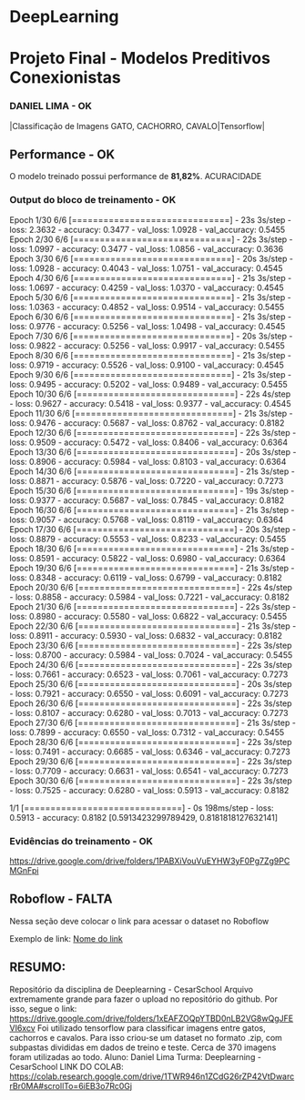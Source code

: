 # DeepLearning
# Projeto Final - Modelos Preditivos Conexionistas

### DANIEL LIMA - OK

|Classificação de Imagens GATO, CACHORRO, CAVALO|Tensorflow|

## Performance - OK

O modelo treinado possui performance de **81,82%**. ACURACIDADE

### Output do bloco de treinamento - OK

Epoch 1/30
6/6 [==============================] - 23s 3s/step - loss: 2.3632 - accuracy: 0.3477 - val_loss: 1.0928 - val_accuracy: 0.5455
Epoch 2/30
6/6 [==============================] - 22s 3s/step - loss: 1.0997 - accuracy: 0.3477 - val_loss: 1.0856 - val_accuracy: 0.3636
Epoch 3/30
6/6 [==============================] - 20s 3s/step - loss: 1.0928 - accuracy: 0.4043 - val_loss: 1.0751 - val_accuracy: 0.4545
Epoch 4/30
6/6 [==============================] - 21s 3s/step - loss: 1.0697 - accuracy: 0.4259 - val_loss: 1.0370 - val_accuracy: 0.4545
Epoch 5/30
6/6 [==============================] - 21s 3s/step - loss: 1.0363 - accuracy: 0.4852 - val_loss: 0.9514 - val_accuracy: 0.5455
Epoch 6/30
6/6 [==============================] - 21s 3s/step - loss: 0.9776 - accuracy: 0.5256 - val_loss: 1.0498 - val_accuracy: 0.4545
Epoch 7/30
6/6 [==============================] - 20s 3s/step - loss: 0.9822 - accuracy: 0.5256 - val_loss: 0.9917 - val_accuracy: 0.5455
Epoch 8/30
6/6 [==============================] - 21s 3s/step - loss: 0.9719 - accuracy: 0.5526 - val_loss: 0.9100 - val_accuracy: 0.4545
Epoch 9/30
6/6 [==============================] - 21s 3s/step - loss: 0.9495 - accuracy: 0.5202 - val_loss: 0.9489 - val_accuracy: 0.5455
Epoch 10/30
6/6 [==============================] - 22s 4s/step - loss: 0.9627 - accuracy: 0.5418 - val_loss: 0.9377 - val_accuracy: 0.4545
Epoch 11/30
6/6 [==============================] - 21s 3s/step - loss: 0.9476 - accuracy: 0.5687 - val_loss: 0.8762 - val_accuracy: 0.8182
Epoch 12/30
6/6 [==============================] - 22s 3s/step - loss: 0.9509 - accuracy: 0.5472 - val_loss: 0.8406 - val_accuracy: 0.6364
Epoch 13/30
6/6 [==============================] - 20s 3s/step - loss: 0.8906 - accuracy: 0.5984 - val_loss: 0.8103 - val_accuracy: 0.6364
Epoch 14/30
6/6 [==============================] - 21s 3s/step - loss: 0.8871 - accuracy: 0.5876 - val_loss: 0.7220 - val_accuracy: 0.7273
Epoch 15/30
6/6 [==============================] - 19s 3s/step - loss: 0.9377 - accuracy: 0.5687 - val_loss: 0.7845 - val_accuracy: 0.8182
Epoch 16/30
6/6 [==============================] - 21s 3s/step - loss: 0.9057 - accuracy: 0.5768 - val_loss: 0.8119 - val_accuracy: 0.6364
Epoch 17/30
6/6 [==============================] - 20s 3s/step - loss: 0.8879 - accuracy: 0.5553 - val_loss: 0.8233 - val_accuracy: 0.5455
Epoch 18/30
6/6 [==============================] - 21s 3s/step - loss: 0.8591 - accuracy: 0.5822 - val_loss: 0.6980 - val_accuracy: 0.6364
Epoch 19/30
6/6 [==============================] - 21s 3s/step - loss: 0.8348 - accuracy: 0.6119 - val_loss: 0.6799 - val_accuracy: 0.8182
Epoch 20/30
6/6 [==============================] - 22s 4s/step - loss: 0.8858 - accuracy: 0.5984 - val_loss: 0.7221 - val_accuracy: 0.8182
Epoch 21/30
6/6 [==============================] - 22s 3s/step - loss: 0.8980 - accuracy: 0.5580 - val_loss: 0.6822 - val_accuracy: 0.5455
Epoch 22/30
6/6 [==============================] - 21s 3s/step - loss: 0.8911 - accuracy: 0.5930 - val_loss: 0.6832 - val_accuracy: 0.8182
Epoch 23/30
6/6 [==============================] - 22s 3s/step - loss: 0.8700 - accuracy: 0.5984 - val_loss: 0.7024 - val_accuracy: 0.5455
Epoch 24/30
6/6 [==============================] - 22s 3s/step - loss: 0.7661 - accuracy: 0.6523 - val_loss: 0.7061 - val_accuracy: 0.7273
Epoch 25/30
6/6 [==============================] - 20s 3s/step - loss: 0.7921 - accuracy: 0.6550 - val_loss: 0.6091 - val_accuracy: 0.7273
Epoch 26/30
6/6 [==============================] - 22s 3s/step - loss: 0.8107 - accuracy: 0.6280 - val_loss: 0.7013 - val_accuracy: 0.7273
Epoch 27/30
6/6 [==============================] - 21s 3s/step - loss: 0.7899 - accuracy: 0.6550 - val_loss: 0.7312 - val_accuracy: 0.5455
Epoch 28/30
6/6 [==============================] - 22s 3s/step - loss: 0.7491 - accuracy: 0.6685 - val_loss: 0.6346 - val_accuracy: 0.7273
Epoch 29/30
6/6 [==============================] - 22s 3s/step - loss: 0.7709 - accuracy: 0.6631 - val_loss: 0.6541 - val_accuracy: 0.7273
Epoch 30/30
6/6 [==============================] - 22s 3s/step - loss: 0.7525 - accuracy: 0.6280 - val_loss: 0.5913 - val_accuracy: 0.8182

1/1 [==============================] - 0s 198ms/step - loss: 0.5913 - accuracy: 0.8182
[0.5913423299789429, 0.8181818127632141]

### Evidências do treinamento - OK

https://drive.google.com/drive/folders/1PABXiVouVuEYHW3yF0Pg7Zg9PCMGnFpi

## Roboflow - FALTA

Nessa seção deve colocar o link para acessar o dataset no Roboflow

Exemplo de link: [Nome do link](google.com)



## RESUMO:
Repositório da disciplina de Deeplearning - CesarSchool 
Arquivo extremamente grande para fazer o upload no repositório do github. Por isso, segue o link: https://drive.google.com/drive/folders/1xEAFZOQpYTBD0nLB2VG8wQgJFEVI6xcv
Foi utilizado tensorflow para classificar imagens entre gatos, cachorros e cavalos. Para isso criou-se um dataset no formato .zip, com subpastas divididas em dados de treino e teste. Cerca de 370 imagens foram utilizadas ao todo.
Aluno: Daniel Lima
Turma: Deeplearning - CesarSchool
LINK DO COLAB: https://colab.research.google.com/drive/1TWR946n1ZCdG26rZP42VtDwarcrBr0MA#scrollTo=6iEB3o7Rc0Gj
